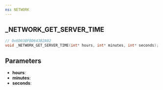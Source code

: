 ```yaml
---
ns: NETWORK
---
```

## _NETWORK_GET_SERVER_TIME

```c
// 0x6D03BFBD643B2A02
void _NETWORK_GET_SERVER_TIME(int* hours, int* minutes, int* seconds);
```

## Parameters
* **hours**:
* **minutes**:
* **seconds**:
